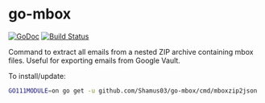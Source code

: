 # go-mbox

[![GoDoc](https://godoc.org/github.com/Shamus03/go-mbox?status.svg)](https://godoc.org/github.com/Shamus03/go-mbox)
[![Build Status](https://travis-ci.com/Shamus03/go-mbox.svg?token=WuKfy3V3Yw7K95LjG4aM&branch=master)](https://travis-ci.com/Shamus03/go-mbox)

Command to extract all emails from a nested ZIP archive containing mbox files.  Useful for exporting emails from Google Vault.

To install/update:
```bash
GO111MODULE=on go get -u github.com/Shamus03/go-mbox/cmd/mboxzip2json
```
